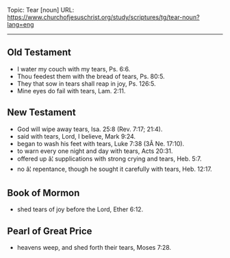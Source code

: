 Topic: Tear [noun]
URL: https://www.churchofjesuschrist.org/study/scriptures/tg/tear-noun?lang=eng

---

## Old Testament

- I water my couch with my tears, Ps. 6:6.
- Thou feedest them with the bread of tears, Ps. 80:5.
- They that sow in tears shall reap in joy, Ps. 126:5.
- Mine eyes do fail with tears, Lam. 2:11.

## New Testament

- God will wipe away tears, Isa. 25:8 (Rev. 7:17; 21:4).
- said with tears, Lord, I believe, Mark 9:24.
- began to wash his feet with tears, Luke 7:38 (3Â Ne. 17:10).
- to warn every one night and day with tears, Acts 20:31.
- offered up â¦ supplications with strong crying and tears, Heb. 5:7.
- no â¦ repentance, though he sought it carefully with tears, Heb. 12:17.

## Book of Mormon

- shed tears of joy before the Lord, Ether 6:12.

## Pearl of Great Price

- heavens weep, and shed forth their tears, Moses 7:28.

